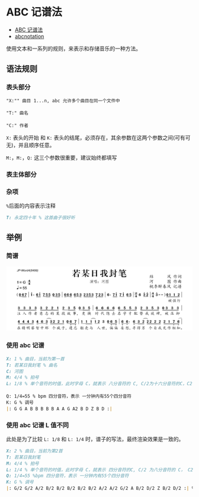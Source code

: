 # ABC 记谱法

- [ABC 记谱法](https://zh.wikipedia.org/wiki/ABC%E8%AE%B0%E8%B0%B1%E6%B3%95)
- [abcnotation](https://abcnotation.com/)

使用文本和一系列的规则，来表示和存储音乐的一种方法。

## 语法规则

### 表头部分

```md
"X:"" 曲目 1...n, abc 允许多个曲目在同一个文件中

"T:" 曲名

"C:" 作者
```

`X:` 表头的开始 和 `K:` 表头的结尾，必须存在，其余参数在这两个参数之间(可有可无)，并且顺序任意。

`M:`，`M:`，`Q:` 这三个参数很重要，建议始终都填写

### 表主体部分

### 杂项

`%`后面的内容表示注释

```md
T: 永定四十年 % 这首曲子很好听
```

## 举例

### 简谱

![](../images/ruomouriwofengbi_jianpu_example.png)

### 使用 abc 记谱

```md
X: 1 % 曲目，当前为第一首
T: 若某日我封笔 % 曲名
C: 河图
M: 4/4 % 拍号
L: 1/8 % 单个音符的时值，此时字母 C，就表示 八分音符的 C, C/2为十六分音符的C，C2 为四分音符的C, 此处为 1/8 是为了记谱方便，当前谱子多数音的时值都是八分音符

Q: 1/4=55 % bpm 四分音符，表示 一分钟内有55个四分音符
K: G % 调号
|: G G A B B B B B A A G A2 B D Z B D :|
```

<render-abc :abc="`
X: 1 
T: 若某日我封笔
M: 4/4 
L: 1/8 
Q: 1/4=55
K: G % 调号
|: G G A B B B B B A A G A2 B D Z B D :|
`"></render-abc>

### 使用 abc 记谱 L 值不同

此处是为了比较 `L: 1/8` 和 `L: 1/4` 时，谱子的写法，最终渲染效果是一致的。

```md
X: 2 % 曲目，当前为第2首
T: 若某日我封笔
M: 4/4 % 拍号
L: 1/4 % 单个音符的时值，此时字母 C，就表示 四分音符的C, C/2 为八分音符的 C， C2 为二分音符的C
Q: 1/4=55 %bpm 四分音符，表示 一分钟内有55个四分音符
K: G % 调号
|: G/2 G/2 A/2 B/2 B/2 B/2 B/2 B/2 A/2 A/2 G/2 A B/2 D/2 Z B/2 D/2 :| % 就只能这样写来
```

<render-abc :abc="`
X: 2
T: 若某日我封笔
M: 4/4
L: 1/4
Q: 1/4=55 
K: G % 调号
|: G/2 G/2 A/2 B/2 B/2 B/2 B/2 B/2 A/2 A/2 G/2 A B/2 D/2 Z B/2 D/2 :|
`"></render-abc>
